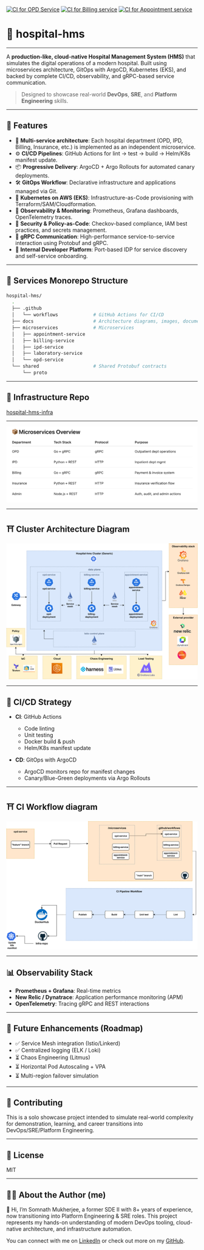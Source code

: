 [![CI for OPD Service](https://github.com/somnathbm/hospital-hms/actions/workflows/ci-opd.yaml/badge.svg)](https://github.com/somnathbm/hospital-hms/actions/workflows/ci-opd.yaml)
[![CI for Billing service](https://github.com/somnathbm/hospital-hms/actions/workflows/ci-billing.yaml/badge.svg)](https://github.com/somnathbm/hospital-hms/actions/workflows/ci-billing.yaml)
[![CI for Appointment service](https://github.com/somnathbm/hospital-hms/actions/workflows/ci-appointment.yaml/badge.svg)](https://github.com/somnathbm/hospital-hms/actions/workflows/ci-appointment.yaml)

# 🏥 hospital-hms

---

A **production-like, cloud-native Hospital Management System (HMS)** that simulates the digital operations of a modern hospital. Built using microservices architecture, GitOps with ArgoCD, Kubernetes (EKS), and backed by complete CI/CD, observability, and gRPC-based service communication.

> Designed to showcase real-world **DevOps**, **SRE**, and **Platform Engineering** skills.

---

## 🚀 Features

- 🔧 **Multi-service architecture**: Each hospital department (OPD, IPD, Billing, Insurance, etc.) is implemented as an independent microservice.
- ⚙️ **CI/CD Pipelines**: GitHub Actions for lint → test → build → Helm/K8s manifest update.
- 📦 **Progressive Delivery**: ArgoCD + Argo Rollouts for automated canary deployments.
- 🛠️ **GitOps Workflow**: Declarative infrastructure and applications managed via Git.
- 🐳 **Kubernetes on AWS (EKS)**: Infrastructure-as-Code provisioning with Terraform/SAM/Cloudformation.
- 🧪 **Observability & Monitoring**: Prometheus, Grafana dashboards, OpenTelemetry traces.
- 🔐 **Security & Policy-as-Code**: Checkov-based compliance, IAM best practices, and secrets management.
- 🔁 **gRPC Communication**: High-performance service-to-service interaction using Protobuf and gRPC.
- 🧭 **Internal Developer Platform**: Port-based IDP for service discovery and self-service onboarding.

---

## 📁 Services Monorepo Structure

```bash
hospital-hms/
  .
  ├── .github
  │   └── workflows             # GitHub Actions for CI/CD
  ├── docs                      # Architecture diagrams, images, documents
  ├── microservices             # Microservices
  │   ├── appointment-service
  │   ├── billing-service
  │   ├── ipd-service
  │   ├── laboratory-service
  │   └── opd-service
  └── shared                    # Shared Protobuf contracts
      └── proto            
```

---

## 🧭 Infrastructure Repo
[hospital-hms-infra](https://github.com/somnathbm/hospital-hms-infra.git)

---

![Microservice Overview](docs/diagram/image.png)

---

## ⛩️ Cluster Architecture Diagram
![hospital-hms-cluster-diagram](docs/diagram/hospital-hms-cluster-diagram.svg)

---

## 🔄 CI/CD Strategy

  - **CI**: GitHub Actions
    - Code linting
    - Unit testing
    - Docker build & push
    - Helm/K8s manifest update

  - **CD**: GitOps with ArgoCD
    - ArgoCD monitors repo for manifest changes
    - Canary/Blue-Green deployments via Argo Rollouts

---

## ⛩️ CI Workflow diagram
![hospital-hms-CI-diagram](docs/diagram/hospital-hms-ci-cd-diagram.svg)

---

## 📊 Observability Stack

  - **Prometheus + Grafana**: Real-time metrics
  - **New Relic / Dynatrace**: Application performance monitoring (APM)
  - **OpenTelemetry**: Tracing gRPC and REST interactions

---

## 🧪 Future Enhancements (Roadmap)

  - ✅ Service Mesh integration (Istio/Linkerd)
  - ✅ Centralized logging (ELK / Loki)
  - ⏳ Chaos Engineering (Litmus)
  - ⏳ Horizontal Pod Autoscaling + VPA
  - ⏳ Multi-region failover simulation

---

## 🤝 Contributing

This is a solo showcase project intended to simulate real-world complexity for demonstration, learning, and career transitions into DevOps/SRE/Platform Engineering.

---

## 📄 License

MIT

---

## 🙋‍♂️ About the Author (me)

👋 Hi, I’m Somnath Mukherjee, a former SDE II with 8+ years of experience, now transitioning into Platform Engineering & SRE roles. This project represents my hands-on understanding of modern DevOps tooling, cloud-native architecture, and infrastructure automation.

You can connect with me on [LinkedIn](https://www.linkedin.com/in/somnathbm/) or check out more on my [GitHub](https://github.com/somnathbm).